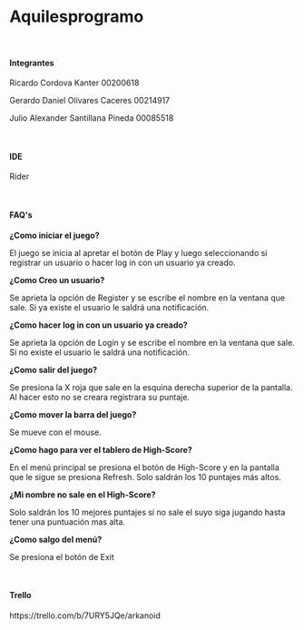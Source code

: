 
# Aquilesprogramo

</br>

#### Integrantes

<p>Ricardo Cordova Kanter 00200618</p>
<p>Gerardo Daniel Olivares Caceres 00214917</p>
<p>Julio Alexander Santillana Pineda 00085518</p>

</br>

#### IDE

<p>Rider</p>

</br>

#### FAQ's

**¿Como iniciar el juego?**
<p>El juego se inicia al apretar el botón de Play y luego seleccionando si registrar un usuario o hacer log in con un usuario ya creado. </p>

**¿Como Creo un usuario?**
<p>Se aprieta la opción de Register y se escribe el nombre en la ventana que sale. Si ya existe el usuario le saldrá una notificación. </p>

**¿Como hacer log in con un usuario ya creado?**
<p>Se aprieta la opción de Login y se escribe el nombre en la ventana que sale. Si no existe el usuario le saldrá una notificación. </p>

**¿Como salir del juego?**
<p>Se presiona la X roja que sale en la esquina derecha superior de la pantalla. Al hacer esto no se creara registrara su puntaje. </p>

**¿Como mover la barra del juego?**
<p>Se mueve con el mouse. </p>

**¿Como hago para ver el tablero de High-Score?**
<p>En el menú principal se presiona el botón de High-Score y en la pantalla que le sigue se presiona Refresh. Solo saldrán los 10 puntajes más altos.</p>

**¿Mi nombre no sale en el High-Score?**
<p>Solo saldrán los 10 mejores puntajes si no sale el suyo siga jugando hasta tener una puntuación mas alta. </p>

**¿Como salgo del menú?**
<p>Se presiona el botón de Exit</p>

</br>

#### Trello

<p>https://trello.com/b/7URY5JQe/arkanoid</p>
